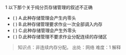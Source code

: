 1
以下那个关于纯分页存储管理的叙述不正确
- ( ) A.此种存储管理会产生内零头 
- ( ) B.此种存储管理要求作业一次全部调入内存 
- ( ) C.此种存储管理会产生外零头 
- ( ) D.此种存储管理不要求作业分配连续的存储区

> 知识点：非连续内存分配。
> 出处：网络
> 难度：1
> 解释
